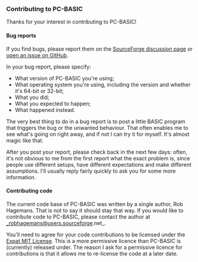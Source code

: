 ### Contributing to PC-BASIC ###

Thanks for your interest in contributing to PC-BASIC!


#### Bug reports ####

If you find bugs, please report them on the [SourceForge discussion page](https://sourceforge.net/p/pcbasic/discussion/bugs/) or [open an issue on GitHub](https://github.com/robhagemans/pcbasic/issues).

In your bug report, please specify:

- What version of PC-BASIC you're using;
- What operating system you're using, including the version and whether it's 64-bit or 32-bit;
- What you did;
- What you expected to happen;
- What happened instead.

The very best thing to do in a bug report is to post a little BASIC program that triggers the bug or the unwanted behaviour.
That often enables me to see what's going on right away, and if not I can try it for myself. It's almost magic like that.

After you post your report, please check back in the next few days: often, it's not obvious to me from the first report what the exact problem is, since people use different setups, have different expectations and make different assumptions. I'll usually reply fairly quickly to ask you for some more information.


#### Contributing code ####

The current code base of PC-BASIC was written by a single author, Rob Hagemans.
That is not to say it should stay that way. If you would like to contribute
code to PC-BASIC, please contact the author at _robhagemans@users.sourceforge.net_.

You'll need to agree for your code contributions to be licensed under the [Expat MIT License](https://opensource.org/licenses/MIT).
This is a more permissive licence than PC-BASIC is (currently) released under. The reason I ask for
a permissive licence for contributions is that it allows me to re-license the code at a later date.
